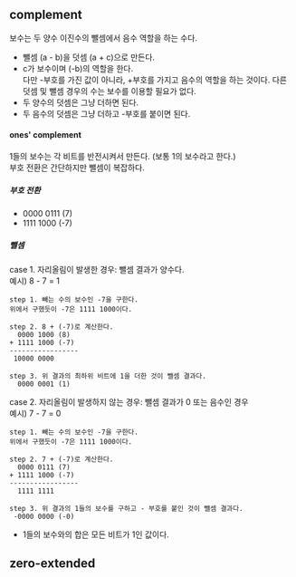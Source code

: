 ## complement
보수는 두 양수 이진수의 뺄셈에서 음수 역할을 하는 수다.
- 뺄셈 (a - b)을 덧셈 (a + c)으로 만든다.
- c가 보수이며 (-b)의 역할을 한다.  
다만 -부호를 가진 값이 아니라, +부호를 가지고 음수의 역할을 하는 것이다.
다른 덧셈 및 뺄셈 경우의 수는 보수를 이용할 필요가 없다.
- 두 양수의 덧셈은 그냥 더하면 된다.
- 두 음수의 덧셈은 그냥 더하고 -부호를 붙이면 된다.
#### ones' complement
1들의 보수는 각 비트를 반전시켜서 만든다. (보통 1의 보수라고 한다.)  
부호 전환은 간단하지만 뺄셈이 복잡하다.
##### 부호 전환
- 0000 0111 (7)
- 1111 1000 (-7)
##### 뺄셈
case 1. 자리올림이 발생한 경우: 뺄셈 결과가 양수다.  
예시) 8 - 7 = 1
```
step 1. 빼는 수의 보수인 -7을 구한다.
위에서 구했듯이 -7은 1111 1000이다.

step 2. 8 + (-7)로 계산한다.
  0000 1000 (8)
+ 1111 1000 (-7)
-----------------
 10000 0000

step 3. 위 결과의 최하위 비트에 1을 더한 것이 뺄셈 결과다.
  0000 0001 (1)
```

case 2. 자리올림이 발생하지 않는 경우: 뺄셈 결과가 0 또는 음수인 경우  
예시) 7 - 7 = 0
```
step 1. 빼는 수의 보수인 -7을 구한다.
위에서 구했듯이 -7은 1111 1000이다.

step 2. 7 + (-7)로 계산한다.
  0000 0111 (7)
+ 1111 1000 (-7)
-----------------
  1111 1111

step 3. 위 결과의 1들의 보수를 구하고 - 부호를 붙인 것이 뺄셈 결과다.
 -0000 0000 (-0)
```
- 1들의 보수와의 합은 모든 비트가 1인 값이다.
## zero-extended
